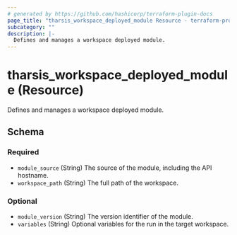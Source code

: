 ```yaml
---
# generated by https://github.com/hashicorp/terraform-plugin-docs
page_title: "tharsis_workspace_deployed_module Resource - terraform-provider-tharsis"
subcategory: ""
description: |-
  Defines and manages a workspace deployed module.
---
```


# tharsis_workspace_deployed_module (Resource)

Defines and manages a workspace deployed module.



<!-- schema generated by tfplugindocs -->
## Schema

### Required

- `module_source` (String) The source of the module, including the API hostname.
- `workspace_path` (String) The full path of the workspace.

### Optional

- `module_version` (String) The version identifier of the module.
- `variables` (String) Optional variables for the run in the target workspace.


